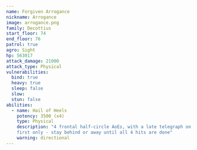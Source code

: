```yaml
---
name: Forgiven Arrogance
nickname: Arrogance
image: arrogance.png
family: Decottius
start_floor: 74
end_floor: 76
patrol: true
agro: Sight
hp: 563017
attack_damage: 21000
attack_type: Physical
vulnerabilities:
  bind: true
  heavy: true
  sleep: false
  slow: 
  stun: false
abilities:
  - name: Hail of Heels
    potency: 3500 (x4)
    type: Physical
    description: "4 frontal half-circle AoEs, with a late telegraph on the
    first only - stay behind or away until all 4 hits are done"
    warning: directional
---
```

